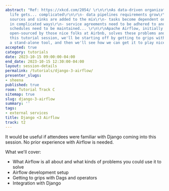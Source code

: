 ```yaml
---
abstract: "Ref: https://xkcd.com/2054/ \r\n\r\nAs data-driven organizations grow,
  life gets... complicated\r\n\r\n- data pipelines requirements grow\r\n- more data
  sources and sinks are added to the mix\r\n- tasks become dependent on each other
  in complicated ways\r\n- service agreements need to be adhered to and monitored\r\n-
  schedules need to be maintained... \r\n\r\nApache Airflow, initially developed and
  open-sourced by those nice folks at Airbnb, solves these problems and more.\r\n\r\nIn
  this tutorial session, we'll be starting off by getting to grips with Airflow as
  a stand-alone tool, and then we'll see how we can get it to play nice with Django."
accepted: true
category: tutorials
date: 2023-10-15 09:00:00-04:00
end_date: 2023-10-15 12:30:00-04:00
layout: session-details
permalink: /tutorials/django-3-airflow/
presenter_slugs:
- sheena
published: true
room: Tutorial Track C
sitemap: true
slug: django-3-airflow
summary: ''
tags:
- external services
title: Django <3 Airflow
track: t2
---
```


It would be useful if attendees were familiar with Django coming into this session. No prior experience with Airflow is needed.

What we'll cover:
- What Airflow is all about and what kinds of problems you could use it to solve
- Airflow development setup
- Getting to grips with Dags and operators
- Integration with Django
